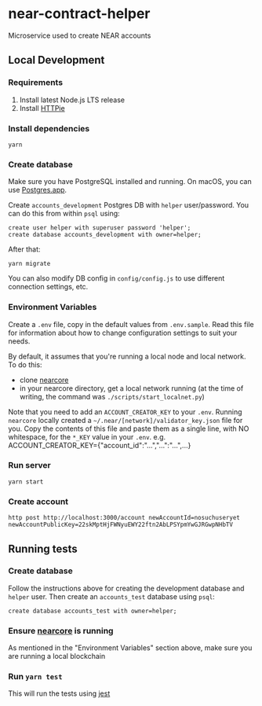# near-contract-helper

Microservice used to create NEAR accounts

## Local Development

### Requirements

1) Install latest Node.js LTS release
2) Install [HTTPie](http://httpie.org/)

### Install dependencies

    yarn

### Create database

Make sure you have PostgreSQL installed and running. On macOS, you can use [Postgres.app](https://postgresapp.com/).

Create `accounts_development` Postgres DB with `helper` user/password. You can do this from within `psql` using:

    create user helper with superuser password 'helper';
    create database accounts_development with owner=helper;

After that:

    yarn migrate

You can also modify DB config in `config/config.js` to use different connection settings, etc.

### Environment Variables

Create a `.env` file, copy in the default values from `.env.sample`. Read this file for information about how to change configuration settings to suit your needs.

By default, it assumes that you're running a local node and local network. To do this:

* clone [nearcore]
* in your nearcore directory, get a local network running (at the time of writing, the command was `./scripts/start_localnet.py`)

Note that you need to add an `ACCOUNT_CREATOR_KEY` to your `.env`. Running `nearcore` locally created a `~/.near/[network]/validator_key.json` file for you. Copy the contents of this file and paste them as a single line, with NO whitespace, for the `*_KEY` value in your `.env`.
e.g. ACCOUNT_CREATOR_KEY={"account_id":"...","...":"...",...}

### Run server

    yarn start

### Create account

    http post http://localhost:3000/account newAccountId=nosuchuseryet newAccountPublicKey=22skMptHjFWNyuEWY22ftn2AbLPSYpmYwGJRGwpNHbTV


## Running tests

### Create database

Follow the instructions above for creating the development database and `helper` user. Then create an `accounts_test` database using `psql`:

    create database accounts_test with owner=helper;

### Ensure [nearcore] is running

As mentioned in the "Environment Variables" section above, make sure you are running a local blockchain

### Run `yarn test`

This will run the tests using [jest]


  [nearcore]: https://github.com/nearprotocol/nearcore
  [jest]: https://jestjs.io/
